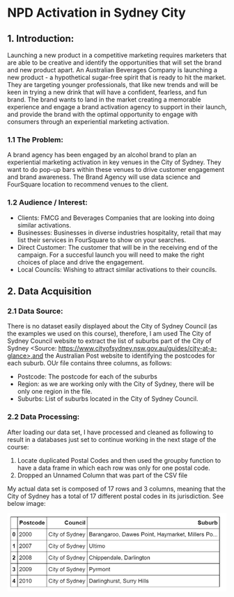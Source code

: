 # NPD Activation in Sydney City

## 1. Introduction:

Launching a new product in a competitive marketing requires marketers that are able to be creative and identify the opportunities that will set the brand and new product apart. An Australian Beverages Company is launching a new product - a hypothetical sugar-free spirit that is ready to hit the market. They are targeting younger professionals, that like new trends and will be keen in trying a new drink that will have a confident, fearless, and fun brand. The brand wants to land in the market creating a memorable experience and engage a brand activation agency to support in their launch, and provide the brand with the optimal opportunity to engage with consumers through an experiential marketing activation. 

### 1.1 The Problem: 

A brand agency has been engaged by an alcohol brand to plan an experiential marketing activation in key venues in the City of Sydney. They want to do pop-up bars within these venues to drive customer engagement and brand awareness. The Brand Agency will use data science and FourSquare location to recommend venues to the client. 

### 1.2 Audience / Interest: 

<ul>
<li>Clients: FMCG and Beverages Companies that are looking into doing similar activations.</li>
<li>Businesses: Businesses in diverse industries hospitality, retail that may list their services in FourSquare to show on your searches.</li>
<li>Direct Customer: The customer that will be in the receiving end of the campaign. For a succesful launch you will need to make the right choices of place and drive the engagement.</li>
<li>Local Councils: Wishing to attract similar activations to their councils.</li> 
</ul>

## 2. Data Acquisition

### 2.1 Data Source: 

There is no dataset easily displayed about the City of Sydney Council (as the examples we used on this course), therefore, I am used The City of Sydney Council website to extract the list of suburbs part of the City of Sydney <Source: https://www.cityofsydney.nsw.gov.au/guides/city-at-a-glance>,and the Australian Post website to identifying the postcodes for each suburb. OUr file contains three columns, as follows: 

<ul>
  <li>Postcode: The postcode for each of the suburbs</li> 
  <li>Region: as we are working only with the City of Sydney, there will be only one region in the file. </li> 
  <li>Suburbs: List of suburbs located in the City of Sydney Council.</li> 
</ul>

### 2.2 Data Processing: 

After loading our data set, I have processed and cleaned as following to result in a databases just set to continue working in the next stage of the course: 

<ol> 
  <li> Locate duplicated Postal Codes and then used the groupby function to have a data frame in which each row was only for one postal code.</li>
  <li> Dropped an Unnamed Column that was part of the CSV file</li>

</ol>

My actual data set is composed of 17 rows and 3 columns, meaning that the City of Sydney has a total of 17 different postal codes in its jurisdiction. See below image: 

![](https://github.com/carolcosta1984/Coursera_Capstone/blob/master/Images/Data%20Set.PNG)





